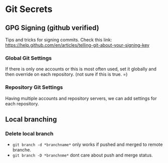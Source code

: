 # Git Secrets

## GPG Signing (github verified)
Tips and tricks for signing commits. Check this link: https://help.github.com/en/articles/telling-git-about-your-signing-key

### Global Git Settings
If there is only one accounts or this is most often used, set it globally and then override on each repository. (not sure if this is true. =)

### Repository Git Settings
Having multiple accounts and repository servers, we can add settings for each repository.

## Local branching

### Delete local branch
 - `git branch -d *branchname*` only works if pushed and merged to remote branche. 
 - `git branch -D *branchnme*` dont care about push and merge status.